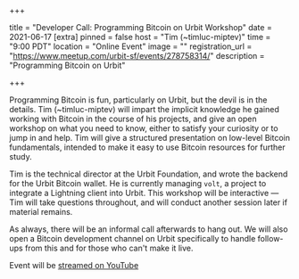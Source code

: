 +++

title = "Developer Call: Programming Bitcoin on Urbit Workshop"
date = 2021-06-17 
[extra] 
pinned = false 
host = "Tim (~timluc-miptev)" 
time = "9:00 PDT" 
location = "Online Event" 
image = "" 
registration_url = "https://www.meetup.com/urbit-sf/events/278758314/" 
description = "Programming Bitcoin on Urbit" 

+++

Programming Bitcoin is fun, particularly on Urbit, but the devil is in the details. Tim (~timluc-miptev) will impart the implicit knowledge he gained working with Bitcoin in the course of his projects, and give an open workshop on what you need to know, either to satisfy your curiosity or to jump in and help. Tim will give a structured presentation on low-level Bitcoin fundamentals, intended to make it easy to use Bitcoin resources for further study.

Tim is the technical director at the Urbit Foundation, and wrote the backend for the Urbit Bitcoin wallet. He is currently managing `volt`, a project to integrate a Lightning client into Urbit.  This workshop will be interactive &mdash; Tim will take questions throughout, and will conduct another session later if material remains.

As always, there will be an informal call afterwards to hang out. We will also open a Bitcoin development channel on Urbit specifically to handle follow-ups from this and for those who can't make it live.

Event will be [streamed on YouTube](https://www.youtube.com/watch?v=ltKz1MmluEY)

